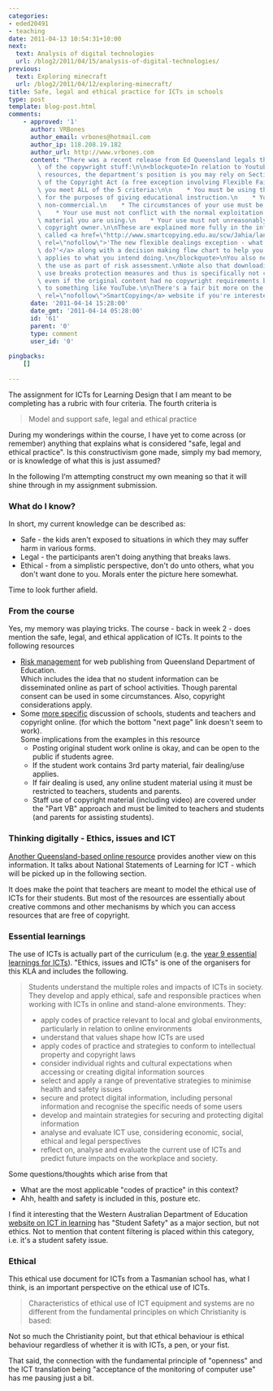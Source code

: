 ```yaml
---
categories:
- eded20491
- teaching
date: 2011-04-13 10:54:31+10:00
next:
  text: Analysis of digital technologies
  url: /blog2/2011/04/15/analysis-of-digital-technologies/
previous:
  text: Exploring minecraft
  url: /blog2/2011/04/12/exploring-minecraft/
title: Safe, legal and ethical practice for ICTs in schools
type: post
template: blog-post.html
comments:
    - approved: '1'
      author: VRBones
      author_email: vrbones@hotmail.com
      author_ip: 118.208.19.182
      author_url: http://www.vrbones.com
      content: "There was a recent release from Ed Queensland legals that clarified some\
        \ of the copywright stuff:\n\n<blockquote>In relation to Youtube and other online\
        \ resources, the department's position is you may rely on Section 200AB (S. 200AB)\
        \ of the Copyright Act (a free exception involving Flexible Fair Dealings), provided\
        \ you meet ALL of the 5 criteria:\n\n    * You must be using the copyright material\
        \ for the purposes of giving educational instruction.\n    * Your use must be\
        \ non-commercial.\n    * The circumstances of your use must be a special case.\n\
        \    * Your use must not conflict with the normal exploitation of the copyright\
        \ material you are using.\n    * Your use must not unreasonably prejudice the\
        \ copyright owner.\n\nThese are explained more fully in the information sheet\
        \ called <a href=\"http://www.smartcopying.edu.au/scw/Jahia/lang/en/scw/go/pid/542\"\
        \ rel=\"nofollow\">'The new flexible dealings exception - what am I allowed to\
        \ do?'</a> along with a decision making flow chart to help you decide if S. 200AB\
        \ applies to what you intend doing.\n</blockquote>\nYou also need to document\
        \ the use as part of risk assessment.\nNote also that downloading for offline\
        \ use breaks protection measures and thus is specifically not covered under 200AP,\
        \ even if the original content had no copywright requirements before being uploaded\
        \ to something like YouTube.\n\nThere's a fair bit more on the <a href=\"http://www.smartcopying.edu.au\"\
        \ rel=\"nofollow\">SmartCopying</a> website if you're interested.\n\nHTH"
      date: '2011-04-14 15:28:00'
      date_gmt: '2011-04-14 05:28:00'
      id: '61'
      parent: '0'
      type: comment
      user_id: '0'
    
pingbacks:
    []
    
---
```

The assignment for ICTs for Learning Design that I am meant to be completing has a rubric with four criteria. The fourth criteria is

> Model and support safe, legal and ethical practice

During my wonderings within the course, I have yet to come across (or remember) anything that explains what is considered "safe, legal and ethical practice". Is this constructivism gone made, simply my bad memory, or is knowledge of what this is just assumed?

In the following I'm attempting construct my own meaning so that it will shine through in my assignment submission.

### What do I know?

In short, my current knowledge can be described as:

- Safe - the kids aren't exposed to situations in which they may suffer harm in various forms.
- Legal - the participants aren't doing anything that breaks laws.
- Ethical - from a simplistic perspective, don't do unto others, what you don't want done to you. Morals enter the picture here somewhat.

Time to look further afield.

### From the course

Yes, my memory was playing tricks. The course - back in week 2 - does mention the safe, legal, and ethical application of ICTs. It points to the following resources

- [Risk management](http://education.qld.gov.au/web/schools/riskman.html) for web publishing from Queensland Department of Education.  
    Which includes the idea that no student information can be disseminated online as part of school activities. Though parental consent can be used in some circumstances. Also, copyright considerations apply.
- Some [more specific](http://www.smartcopying.edu.au/scw/go/pid/946) discussion of schools, students and teachers and copyright online. (for which the bottom "next page" link doesn't seem to work).  
    Some implications from the examples in this resource
    - Posting original student work online is okay, and can be open to the public if students agree.
    - If the student work contains 3rd party material, fair dealing/use applies.
    - If fair dealing is used, any online student material using it must be restricted to teachers, students and parents.
    - Staff use of copyright material (including video) are covered under the "Part VB" approach and must be limited to teachers and students (and parents for assisting students).

### Thinking digitally - Ethics, issues and ICT

[Another Queensland-based online resource](http://www.learningplace.com.au/deliver/content.asp?pid=38759) provides another view on this information. It talks about National Statements of Learning for ICT - which will be picked up in the following section.

It does make the point that teachers are meant to model the ethical use of ICTs for their students. But most of the resources are essentially about creative commons and other mechanisms by which you can access resources that are free of copyright.

### Essential learnings

The use of ICTs is actually part of the curriculum (e.g. the [year 9 essential learnings for ICTs](http://www.qsa.qld.edu.au/downloads/early_middle/qcar_ccp_ict_yr9.pdf)). "Ethics, issues and ICTs" is one of the organisers for this KLA and includes the following.

> Students understand the multiple roles and impacts of ICTs in society. They develop and apply ethical, safe and responsible practices when working with ICTs in online and stand-alone environments. They:
> 
> - apply codes of practice relevant to local and global environments, particularly in relation to online environments
> - understand that values shape how ICTs are used
> - apply codes of practice and strategies to conform to intellectual property and copyright laws
> - consider individual rights and cultural expectations when accessing or creating digital information sources
> - select and apply a range of preventative strategies to minimise health and safety issues
> - secure and protect digital information, including personal information and recognise the specific needs of some users
> - develop and maintain strategies for securing and protecting digital information
> - analyse and evaluate ICT use, considering economic, social, ethical and legal perspectives
> - reflect on, analyse and evaluate the current use of ICTs and predict future impacts on the workplace and society.

Some questions/thoughts which arise from that

- What are the most applicable "codes of practice" in this context?
- Ahh, health and safety is included in this, posture etc.

I find it interesting that the Western Australian Department of Education [website on ICT in learning](http://www.det.wa.edu.au/education/cmis/eval/curriculum/ict/) has "Student Safety" as a major section, but not ethics. Not to mention that content filtering is placed within this category, i.e. it's a student safety issue.

### Ethical

This ethical use document for ICTs from a Tasmanian school has, what I think, is an important perspective on the ethical use of ICTs.

> Characteristics of ethical use of ICT equipment and systems are no different from the fundamental principles on which Christianity is based:

Not so much the Christianity point, but that ethical behaviour is ethical behaviour regardless of whether it is with ICTs, a pen, or your fist.

That said, the connection with the fundamental principle of "openness" and the ICT translation being "acceptance of the monitoring of computer use" has me pausing just a bit.